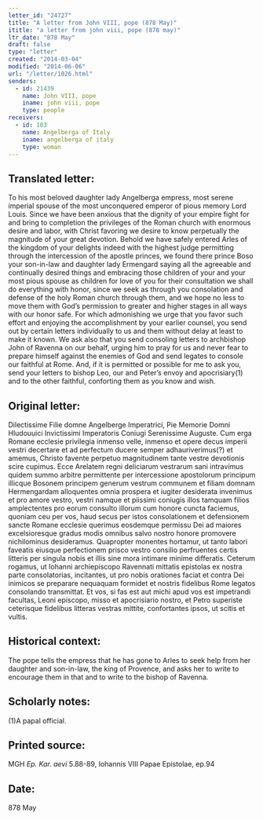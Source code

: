 ```yaml
---
letter_id: "24727"
title: "A letter from John VIII, pope (878 May)"
ititle: "a letter from john viii, pope (878 may)"
ltr_date: "878 May"
draft: false
type: "letter"
created: "2014-03-04"
modified: "2014-06-06"
url: "/letter/1026.html"
senders:
  - id: 21439
    name: John VIII, pope
    iname: john viii, pope
    type: people
receivers:
  - id: 103
    name: Angelberga of Italy
    iname: angelberga of italy
    type: woman
---
```

<h2> Translated letter:</h2>To his most beloved daughter lady Angelberga empress, most serene imperial spouse of the most unconquered emperor of pious memory Lord Louis.
Since we have been anxious that the dignity of your empire fight for and bring to completion the privileges of the Roman church with enormous desire and labor, with Christ favoring we desire to know perpetually the magnitude of your great devotion.  Behold we have safely entered Arles of the kingdom of your delights indeed with the highest judge permitting through the intercession of the apostle princes, we found there prince Boso your son-in-law and daughter lady Ermengard saying all the agreeable and continually desired things and embracing those children of  your and your most pious spouse as children for love of you for their consultation we shall do everything with honor, since we seek as through you consolation and defense of the holy Roman church through them, and we hope no less to move them with God’s permission to greater and higher stages in all ways with our honor safe.  For which admonishing we urge that you favor such effort and enjoying the accomplishment by your earlier counsel, you send out by certain letters individually to us and them without delay at least to make it known.  We ask also that you send consoling letters to archbishop John of Ravenna on our behalf, urging him to pray for us and never fear to prepare himself against the enemies of God and send legates to console our faithful at Rome.  And, if it is permitted or possible for me to ask you, send your letters to bishop Leo, our and Peter’s envoy and apocrisiary(1) and to the other faithful, conforting them as you know and wish.
<h2 class="mt-4"> Original letter:</h2>Dilectissime Filie domne Angelberge Imperatrici, Pie Memorie Domni Hludouuici Invictissimi Imperatoris Coniugi Serenissime Auguste.
Cum erga Romane ecclesie privilegia inmenso velle, inmenso et opere decus imperii vestri decertare et ad perfectum ducere semper adhauriverimus(?) et amemus, Christo favente perpetuo magnitudinem tante vestre devotionis scire cupimus.  Ecce Arelatem regni deliciarum vestrarum sani intravimus quidem summo arbitre permittente per intercessione apostolorum principum illicque Bosonem principem generum vestrum communem et filiam domnam Hermengardam alloquentes omnia prospera et iugiter desiderata invenimus et pro amore vestro, vestri namque et piissimi coniugis illos tamquam filios amplectentes pro eorum consulto illorum cum honore cuncta faciemus, quoniam ceu per vos, haud secus per istos consolationem et defensionem sancte Romane ecclesie querimus eosdemque permissu Dei ad maiores excelsioresque gradus modis omnibus salvo nostro honore promovere nichilominus desideramus.  Quapropter monentes hortamur, ut tanto labori faveatis eiusque perfectionem prisco vestro consilio perfruentes certis litteris per singula nobis et illis sine mora intimare minime differatis.  Ceterum rogamus, ut Iohanni archiepiscopo Ravennati mittatis epistolas ex nostra parte consolatorias, incitantes, ut pro nobis orationes faciat et contra Dei inimicos se preparare nequaquam formidet et nostris fidelibus Rome legatos consolando transmittat.  Et vos, si fas est aut michi apud vos est impetrandi facultas, Leoni episcopo, misso et apocrisiario nostro, et Petro superiste ceterisque fidelibus litteras vestras mittite, confortantes ipsos, ut scitis et vultis.
<h2 class="mt-4"> Historical context:</h2>The pope tells the empress that he has gone to Arles to seek help from her daughter and son-in-law, the king of Provence, and asks her to write to encourage them in that and to write to the bishop of Ravenna.
<h2 class="mt-4"> Scholarly notes:</h2>(1)A papal official.
<h2 class="mt-4"> Printed source:</h2><p>MGH <em>Ep. Kar. aevi</em> 5.88-89, Iohannis VIII Papae Epistolae, ep.94</p><h2 class="mt-4"> Date:</h2>878 May